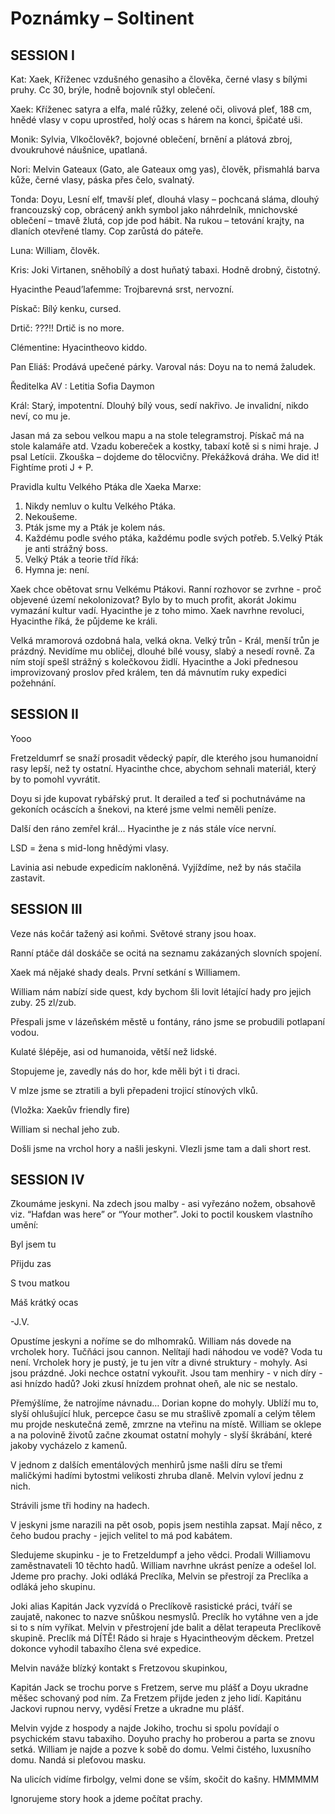 # Poznámky – Soltinent
## SESSION I
Kat: Xaek, Kříženec vzdušného genasiho a člověka, černé vlasy s bílými pruhy. Cc 30, brýle, hodně bojovník styl oblečení.

Xaek: Kříženec satyra a elfa, malé růžky, zelené oči, olivová pleť, 188 cm, hnědé vlasy v copu uprostřed, holý ocas s hárem na konci, špičaté uši.

Monik: Sylvia, Vlkočlověk?, bojovné oblečení, brnění a plátová zbroj, dvoukruhové náušnice, upatlaná.

Nori: Melvin Gateaux (Gato, ale Gateaux omg yas), člověk, přismahlá barva kůže, černé vlasy, páska přes čelo, svalnatý.

Tonda: Doyu, Lesní elf, tmavší pleť, dlouhá vlasy – pochcaná sláma, dlouhý francouzský cop, obrácený ankh symbol jako náhrdelník, mnichovské oblečení – tmavě žlutá, cop jde pod hábit. Na rukou – tetování krajty, na dlaních otevřené tlamy. Cop zarůstá do páteře.

Luna: William, člověk.

Kris: Joki Virtanen, sněhobílý a dost huňatý tabaxi. Hodně drobný, čistotný.

Hyacinthe Peaud’lafemme: Trojbarevná srst, nervozní.

Pískač: Bílý kenku, cursed.

Drtič: ???!! Drtič is no more.

Clémentine: Hyacintheovo kiddo.

Pan Eliáš: Prodává upečené párky. Varoval nás: Doyu na to nemá žaludek.

Ředitelka AV : Letitia Sofia Daymon

Král: Starý, impotentní. Dlouhý bílý vous, sedí nakřivo. Je invalidní, nikdo neví, co mu je.


Jasan má za sebou velkou mapu a na stole telegramstroj. Pískač má na stole kalamáře atd. Vzadu kobereček a kostky, tabaxí kotě si s nimi hraje. J psal Letícii. Zkouška – dojdeme do tělocvičny. Překážková dráha. We did it! Fightíme proti J + P.

Pravidla kultu Velkého Ptáka dle Xaeka Marxe:
1. Nikdy nemluv o kultu Velkého Ptáka.
2. Nekoušeme.
3. Pták jsme my a Pták je kolem nás.
4. Každému podle svého ptáka, každému podle svých potřeb.
5.Velký Pták je anti strážný boss.
6. Velký Pták a teorie tříd říká: 
7. Hymna je: není.

Xaek chce obětovat srnu Velkému Ptákovi. Ranní rozhovor se zvrhne - proč objevené území nekolonizovat? Bylo by to much profit, akorát Jokimu vymazání kultur vadí. Hyacinthe je z toho mimo. Xaek navrhne revoluci, Hyacinthe říká, že půjdeme ke králi.

Velká mramorová ozdobná hala, velká okna. Velký trůn - Král, menší trůn je prázdný. Nevidíme mu obličej, dlouhé bílé vousy, slabý a nesedí rovně. Za ním stojí spešl strážný s kolečkovou židlí. Hyacinthe a Joki přednesou improvizovaný proslov před králem, ten dá mávnutím ruky expedici požehnání.



## SESSION II

Yooo

Fretzeldumrf se snaží prosadit vědecký papír, dle kterého jsou humanoidní rasy lepší, než ty ostatní. Hyacinthe chce, abychom sehnali materiál, který by to pomohl vyvrátit.

Doyu si jde kupovat rybářský prut. It derailed a teď si pochutnáváme na gekoních ocáscích a šnekovi, na které jsme velmi neměli peníze.

Další den ráno zemřel král… Hyacinthe je z nás stále více nervní.

LSD = žena s mid-long hnědými vlasy.

Lavinia asi nebude expedicím nakloněná. Vyjíždíme, než by nás stačila zastavit.


## SESSION III

Veze nás kočár tažený asi koňmi. Světové strany jsou hoax.

Ranní ptáče dál doskáče se ocitá na seznamu zakázaných slovních spojení.

Xaek má nějaké shady deals. První setkání s Williamem.

William nám nabízí side quest, kdy bychom šli lovit létající hady pro jejich zuby. 25 zl/zub.

Přespali jsme v lázeňském městě u fontány, ráno jsme se probudili potlapaní vodou.

Kulaté šlépěje, asi od humanoida, větší než lidské.

Stopujeme je, zavedly nás do hor, kde měli být i ti draci.

V mlze jsme se ztratili a byli přepadeni trojicí stínových vlků.

(Vložka: Xaekův friendly fire)

William si nechal jeho zub.

Došli jsme na vrchol hory a našli jeskyni. Vlezli jsme tam a dali short rest.

## SESSION IV

Zkoumáme jeskyni. Na zdech jsou malby - asi vyřezáno nožem, obsahově viz. “Hafdan was here” or “Your mother”. Joki to poctil kouskem vlastního umění:

Byl jsem tu

Přijdu zas

S tvou matkou

Máš krátký ocas

-J.V. 
 
Opustíme jeskyni a noříme se do mlhomraků. William nás dovede na vrcholek hory. Tučňáci jsou cannon. Nelítají hadi náhodou ve vodě? Voda tu není. Vrcholek hory je pustý, je tu jen vítr a divné struktury - mohyly. Asi jsou prázdné. Joki nechce ostatní vykouřit. Jsou tam menhiry - v nich díry - asi hnízdo hadů? Joki zkusí hnízdem prohnat oheň, ale nic se nestalo. 

Přemýšlíme, že natrojíme návnadu… Dorian kopne do mohyly. Ublíží mu to, slyší ohlušující hluk, percepce času se mu strašlivě zpomalí a celým tělem mu projde neskutečná země, zmrzne na vteřinu na místě. William se oklepe a na polovině životů začne zkoumat ostatní mohyly - slyší škrábání, které jakoby vycházelo z kamenů.

V jednom z dalších ementálových menhirů jsme našli díru se třemi maličkými hadími bytostmi velikosti zhruba dlaně. Melvin vyloví jednu z nich.

Strávili jsme tři hodiny na hadech.

V jeskyni jsme narazili na pět osob, popis jsem nestihla zapsat. Mají něco, z čeho budou prachy - jejich velitel to má pod kabátem.

Sledujeme skupinku - je to Fretzeldumpf a jeho vědci. Prodali Williamovu zaměstnavateli 10 těchto hadů. William navrhne ukrást peníze a odešel lol. Jdeme pro prachy. Joki odláká Preclíka, Melvin se přestrojí za Preclíka a odláká jeho skupinu.

Joki alias Kapitán Jack vyzvídá o Preclíkově rasistické práci, tváří se zaujatě, nakonec to nazve snůškou nesmyslů. Preclík ho vytáhne ven a jde si to s ním vyříkat. Melvin v přestrojení jde balit a dělat terapeuta Preclíkově skupině. Preclík má DÍTĚ! Rádo si hraje s Hyacintheovým děckem. Pretzel dokonce vyhodil tabaxího člena své expedice.

Melvin naváže blízký kontakt s Fretzovou skupinkou, 

Kapitán Jack se trochu porve s Fretzem, serve mu plášť a Doyu ukradne měšec schovaný pod ním. Za Fretzem přijde jeden z jeho lidí. Kapitánu Jackovi rupnou nervy, vyděsí Fretze a ukradne mu plášť.

Melvin vyjde z hospody a najde Jokiho, trochu si spolu povídají o psychickém stavu tabaxiho. Doyuho prachy ho proberou a parta se znovu setká. William je najde a pozve k sobě do domu. Velmi čistého, luxusního domu. Nandá si pleťovou masku.

Na ulicích vidíme firbolgy, velmi done se vším, skočit do kašny. HMMMMM

Ignorujeme story hook a jdeme počítat prachy.
